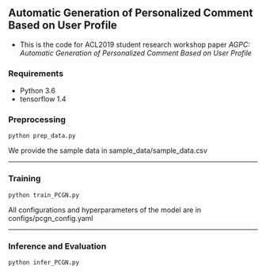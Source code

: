 ## Automatic Generation of Personalized Comment Based on User Profile
- This is the code for ACL2019 student research workshop paper *AGPC: Automatic Generation of Personalized Comment Based on User Profile* 

### Requirements
* Python 3.6
* tensorflow 1.4

### Preprocessing
```
python prep_data.py 
```
We provide the sample data in sample_data/sample_data.csv

***************************************************************

### Training
```
python train_PCGN.py
```
All configurations and hyperparameters of the model are in configs/pcgn_config.yaml
****************************************************************

### Inference and Evaluation
```
python infer_PCGN.py
```
